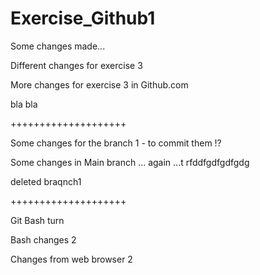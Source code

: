 # Exercise_Github1

Some changes made...

Different changes for exercise 3

More changes for exercise 3 in Github.com

bla bla



++++++++++++++++++++

Some changes for the branch 1 - to commit them !?


Some changes in Main branch ... again ...t rfddfgdfgdfgdg

deleted braqnch1

++++++++++++++++++++

Git Bash turn


Bash changes 2

Changes from web browser 2
